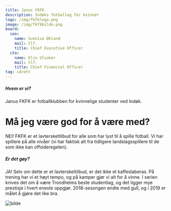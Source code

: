 ```yaml
---
title: Janus FKFK
description: Indøks fotballag for kvinner
logo: /img/fkfklogo.png
image: /img/fkfkbilde.png
board:
  ceo:
    name: Sunniva Økland
    mail: tlf.
    title: Chief Executive Officer
  cto:
    name: Elin Ulsaker
    mail: tlf.
    title: Chief Financial Officer
tag: idrett
---
```


##### Hvem er vi?

Janus FKFK er fotballklubben for kvinnelige studenter ved Indøk.

# Må jeg være god for å være med?

NEI! FKFK er et lavterskeltilbud for alle som har lyst til å spille fotball. Vi har spillere på alle nivåer (vi har faktisk alt fra tidligere landslagsspillere til de som ikke kan offsideregelen).

##### Er det gøy?

JA! Selv om dette er et lavterskeltilbud, er det ikke et kaffeslaberas. På trening har vi et høyt tempo, og på kamper gjør vi alt for å vinne. I serien knives det om å være Trondheims beste studentlag, og det ligger mye prestisje i hvert eneste oppgjør. 2018-sesongen endte med gull, og i 2019 er målet å gjøre det like bra.

![bilde](/img/fkfkbilde.png)
